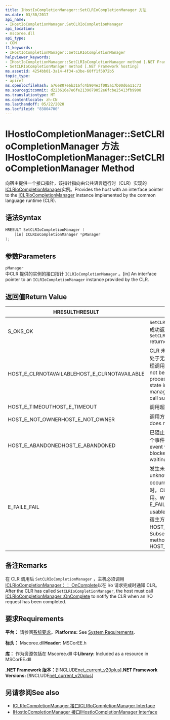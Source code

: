 ```yaml
---
title: IHostIoCompletionManager::SetCLRIoCompletionManager 方法
ms.date: 03/30/2017
api_name:
- IHostIoCompletionManager.SetCLRIoCompletionManager
api_location:
- mscoree.dll
api_type:
- COM
f1_keywords:
- IHostIoCompletionManager::SetCLRIoCompletionManager
helpviewer_keywords:
- IHostIoCompletionManager::SetCLRIoCompletionManager method [.NET Framework hosting]
- SetCLRIoCompletionManager method [.NET Framework hosting]
ms.assetid: 4254bb01-3a14-4f34-a3be-60ff1f5072b5
topic_type:
- apiref
ms.openlocfilehash: a76e807e6b316fc4b904e3f085a17b00d6a11c73
ms.sourcegitcommit: d223616e7e6fe2139079052e6fcbe25413fb9900
ms.translationtype: MT
ms.contentlocale: zh-CN
ms.lasthandoff: 05/22/2020
ms.locfileid: "83804700"
---
```

# <a name="ihostiocompletionmanagersetclriocompletionmanager-method"></a><span data-ttu-id="4fefc-102">IHostIoCompletionManager::SetCLRIoCompletionManager 方法</span><span class="sxs-lookup"><span data-stu-id="4fefc-102">IHostIoCompletionManager::SetCLRIoCompletionManager Method</span></span>
<span data-ttu-id="4fefc-103">向宿主提供一个接口指针，该指针指向由公共语言运行时（CLR）实现的[ICLRIoCompletionManager](iclriocompletionmanager-interface.md)实例。</span><span class="sxs-lookup"><span data-stu-id="4fefc-103">Provides the host with an interface pointer to the [ICLRIoCompletionManager](iclriocompletionmanager-interface.md) instance implemented by the common language runtime (CLR).</span></span>  
  
## <a name="syntax"></a><span data-ttu-id="4fefc-104">语法</span><span class="sxs-lookup"><span data-stu-id="4fefc-104">Syntax</span></span>  
  
```cpp  
HRESULT SetCLRIoCompletionManager (  
    [in] ICLRIoCompletionManager *pManager  
);  
```  
  
## <a name="parameters"></a><span data-ttu-id="4fefc-105">参数</span><span class="sxs-lookup"><span data-stu-id="4fefc-105">Parameters</span></span>  
 `pManager`  
 <span data-ttu-id="4fefc-106">中CLR 提供的实例的接口指针 `ICLRIoCompletionManager` 。</span><span class="sxs-lookup"><span data-stu-id="4fefc-106">[in] An interface pointer to an `ICLRIoCompletionManager` instance provided by the CLR.</span></span>  
  
## <a name="return-value"></a><span data-ttu-id="4fefc-107">返回值</span><span class="sxs-lookup"><span data-stu-id="4fefc-107">Return Value</span></span>  
  
|<span data-ttu-id="4fefc-108">HRESULT</span><span class="sxs-lookup"><span data-stu-id="4fefc-108">HRESULT</span></span>|<span data-ttu-id="4fefc-109">说明</span><span class="sxs-lookup"><span data-stu-id="4fefc-109">Description</span></span>|  
|-------------|-----------------|  
|<span data-ttu-id="4fefc-110">S_OK</span><span class="sxs-lookup"><span data-stu-id="4fefc-110">S_OK</span></span>|<span data-ttu-id="4fefc-111">`SetCLRIoCompletionManager`已成功返回。</span><span class="sxs-lookup"><span data-stu-id="4fefc-111">`SetCLRIoCompletionManager` returned successfully.</span></span>|  
|<span data-ttu-id="4fefc-112">HOST_E_CLRNOTAVAILABLE</span><span class="sxs-lookup"><span data-stu-id="4fefc-112">HOST_E_CLRNOTAVAILABLE</span></span>|<span data-ttu-id="4fefc-113">CLR 未加载到进程中，或 CLR 处于无法运行托管代码或成功处理调用的状态。</span><span class="sxs-lookup"><span data-stu-id="4fefc-113">The CLR has not been loaded into a process, or the CLR is in a state in which it cannot run managed code or process the call successfully.</span></span>|  
|<span data-ttu-id="4fefc-114">HOST_E_TIMEOUT</span><span class="sxs-lookup"><span data-stu-id="4fefc-114">HOST_E_TIMEOUT</span></span>|<span data-ttu-id="4fefc-115">调用超时。</span><span class="sxs-lookup"><span data-stu-id="4fefc-115">The call timed out.</span></span>|  
|<span data-ttu-id="4fefc-116">HOST_E_NOT_OWNER</span><span class="sxs-lookup"><span data-stu-id="4fefc-116">HOST_E_NOT_OWNER</span></span>|<span data-ttu-id="4fefc-117">调用方不拥有该锁。</span><span class="sxs-lookup"><span data-stu-id="4fefc-117">The caller does not own the lock.</span></span>|  
|<span data-ttu-id="4fefc-118">HOST_E_ABANDONED</span><span class="sxs-lookup"><span data-stu-id="4fefc-118">HOST_E_ABANDONED</span></span>|<span data-ttu-id="4fefc-119">已阻止的线程或纤程正在等待某个事件时，该事件被取消。</span><span class="sxs-lookup"><span data-stu-id="4fefc-119">An event was canceled while a blocked thread or fiber was waiting on it.</span></span>|  
|<span data-ttu-id="4fefc-120">E_FAIL</span><span class="sxs-lookup"><span data-stu-id="4fefc-120">E_FAIL</span></span>|<span data-ttu-id="4fefc-121">发生未知的灾难性故障。</span><span class="sxs-lookup"><span data-stu-id="4fefc-121">An unknown catastrophic failure occurred.</span></span> <span data-ttu-id="4fefc-122">当方法返回 E_FAIL 时，CLR 在该进程内将不再可用。</span><span class="sxs-lookup"><span data-stu-id="4fefc-122">When a method returns E_FAIL, the CLR is no longer usable within the process.</span></span> <span data-ttu-id="4fefc-123">对宿主方法的后续调用会返回 HOST_E_CLRNOTAVAILABLE。</span><span class="sxs-lookup"><span data-stu-id="4fefc-123">Subsequent calls to hosting methods return HOST_E_CLRNOTAVAILABLE.</span></span>|  
  
## <a name="remarks"></a><span data-ttu-id="4fefc-124">备注</span><span class="sxs-lookup"><span data-stu-id="4fefc-124">Remarks</span></span>  
 <span data-ttu-id="4fefc-125">在 CLR 调用后 `SetCLRIoCompletionManager` ，主机必须调用[ICLRIoCompletionManager：： OnComplete](iclriocompletionmanager-oncomplete-method.md)以在 i/o 请求完成时通知 CLR。</span><span class="sxs-lookup"><span data-stu-id="4fefc-125">After the CLR has called `SetCLRIoCompletionManager`, the host must call [ICLRIoCompletionManager::OnComplete](iclriocompletionmanager-oncomplete-method.md) to notify the CLR when an I/O request has been completed.</span></span>  
  
## <a name="requirements"></a><span data-ttu-id="4fefc-126">要求</span><span class="sxs-lookup"><span data-stu-id="4fefc-126">Requirements</span></span>  
 <span data-ttu-id="4fefc-127">**平台：** 请参阅[系统要求](../../get-started/system-requirements.md)。</span><span class="sxs-lookup"><span data-stu-id="4fefc-127">**Platforms:** See [System Requirements](../../get-started/system-requirements.md).</span></span>  
  
 <span data-ttu-id="4fefc-128">**标头：** Mscoree.dll</span><span class="sxs-lookup"><span data-stu-id="4fefc-128">**Header:** MSCorEE.h</span></span>  
  
 <span data-ttu-id="4fefc-129">**库：** 作为资源包括在 Mscoree.dll 中</span><span class="sxs-lookup"><span data-stu-id="4fefc-129">**Library:** Included as a resource in MSCorEE.dll</span></span>  
  
 <span data-ttu-id="4fefc-130">**.NET Framework 版本：**[!INCLUDE[net_current_v20plus](../../../../includes/net-current-v20plus-md.md)]</span><span class="sxs-lookup"><span data-stu-id="4fefc-130">**.NET Framework Versions:** [!INCLUDE[net_current_v20plus](../../../../includes/net-current-v20plus-md.md)]</span></span>  
  
## <a name="see-also"></a><span data-ttu-id="4fefc-131">另请参阅</span><span class="sxs-lookup"><span data-stu-id="4fefc-131">See also</span></span>

- [<span data-ttu-id="4fefc-132">ICLRIoCompletionManager 接口</span><span class="sxs-lookup"><span data-stu-id="4fefc-132">ICLRIoCompletionManager Interface</span></span>](iclriocompletionmanager-interface.md)
- [<span data-ttu-id="4fefc-133">IHostIoCompletionManager 接口</span><span class="sxs-lookup"><span data-stu-id="4fefc-133">IHostIoCompletionManager Interface</span></span>](ihostiocompletionmanager-interface.md)
